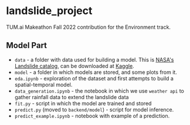 # landslide_project

TUM.ai Makeathon Fall 2022 contribution for the Environment track.

## Model Part

* `data` - a folder with data used for building a model. This is [NASA's Landslide catalog](https://data.nasa.gov/Earth-Science/Global-Landslide-Catalog-Not-updated-/h9d8-neg4), can be downloaded at [Kaggle](https://www.kaggle.com/datasets/sathyanarayanrao89/global-landslide-catalog?sort=votes).
* `model` - a folder in which models are stored, and some plots from it.
* `eda.ipynb` - exploration of the dataset and first attempts to build a spatial-temporal model. 
* `data_generation.ipynb` - the notebook in which we use `weather api` to gather rainfall data to extend the landslide data
* `fit.py` - script in which the model are trained and stored
* `predict.py` (moved to `backend/model`) - script for model inference.
* `predict_example.ipynb` - notebook with example of a prediction. 
